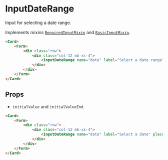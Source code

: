 <script setup>
import InputDateRange from '../../../lib/components/form/InputDateRange.vue'
import Form from '../../../lib/components/form/Form.vue'
import Card from '../../../lib/components/info/Card.vue'
</script>

# InputDateRange

Input for selecting a date range.

Implements mixins [`RequiredInputMixin`](/components/form/required-input-mixin) and [`BasicInputMixin`](/components/form/basic-input-mixin).

<Card>
    <Form>
        <div class="row">
            <div class="col-12 mb-xs-4">
                <InputDateRange name="date" label="Select a date range" placeholder="Select date range" />
            </div>
        </div>
    </Form>
</Card>

```html
<Card>
    <Form>
        <div class="row">
            <div class="col-12 mb-xs-4">
                <InputDateRange name="date" label="Select a date range" placeholder="Select date range" />
            </div>
        </div>
    </Form>
</Card>
```

<div class="mb-xs-8" />

## Props

- `initialValue` and `initialValueEnd`.

<Card>
    <Form>
        <div class="row">
            <div class="col-12 mb-xs-4">
                <InputDateRange name="date" label="Select a date" placeholder="Select date" :initialValue="new Date()" :initialValueEnd="new Date()" />
            </div>
        </div>
    </Form>
</Card>

```html
<Card>
    <Form>
        <div class="row">
            <div class="col-12 mb-xs-4">
                <InputDateRange name="date" label="Select a date" placeholder="Select date" :initialValue="new Date()" :initialValueEnd="new Date()" />
            </div>
        </div>
    </Form>
</Card>
```

<div class="mb-xs-8" />
